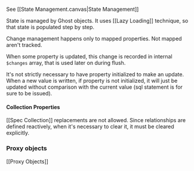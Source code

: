 See [[State Management.canvas|State Management]]

State is managed by Ghost objects. It uses [[Lazy Loading]] technique, so that state is populated step by step.

Change management happens only to mapped properties. Not mapped aren't tracked.

When some property is updated, this change is recorded in internal `$changes` array, that is used later on during flush.

It's not strictly necessary to have property initialized to make an update. When a new value is written, if property is not initialized, it will just be updated without comparison with the current value (sql statement is for sure to be issued).

#### Collection Properties

[[Spec Collection]] replacements are not allowed. Since relationships are defined reactively, when it's necessary to clear it, it must be cleared explicitly.

### Proxy objects

[[Proxy Objects]]